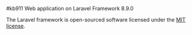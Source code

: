#kb911
Web application on Laravel Framework 8.9.0

    

The Laravel framework is open-sourced software licensed under the [MIT license](https://opensource.org/licenses/MIT).
